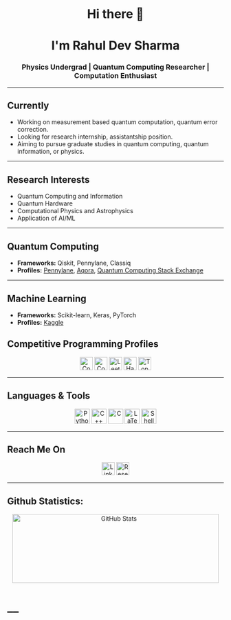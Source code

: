 <h1 align="center">Hi there 👋</h1>
<h1 align="center">I'm Rahul Dev Sharma</h1>
<h3 align="center">Physics Undergrad | Quantum Computing Researcher | Computation Enthusiast</h3>

---

<h2>Currently</h2>
<ul>
  <li> Working on measurement based quantum computation, quantum error correction.</li>
  <li> Looking for research internship, assistantship position.
  <li> Aiming to pursue graduate studies in quantum computing, quantum information, or physics.</li>
</ul>

---

<h2>Research Interests</h2>
<ul>
<li>Quantum Computing and Information</li>
<li>Quantum Hardware</li>
<li>Computational Physics and Astrophysics</li>
<li>Application of AI/ML</li>
</ul>

---

<h2>Quantum Computing</h2>
<ul>
  <li><strong>Frameworks:</strong> Qiskit, Pennylane, Classiq</li>
  <li><strong>Profiles:</strong> <a href="https://pennylane.ai/profile/sci94tune" target="_blank">Pennylane</a>, <a href="https://aqora.io/sci94tune" target="_blank">Aqora</a>, <a href="https://quantumcomputing.stackexchange.com/users/23219/rahul-dev-sharma" target="_blank">Quantum Computing Stack Exchange</a></li>
</ul>



---

<h2>Machine Learning</h2>
<ul>
 <li><strong>Frameworks:</strong> Scikit-learn, Keras, PyTorch</li>
 <li><strong>Profiles:</strong> <a href="https://kaggle.com/rahuldsharma" target="_blank">Kaggle</a></li>
</ul>

<h2>Competitive Programming Profiles</h2>
<p align="center">
  <a href="https://www.codechef.com/users/rahulsust" target="_blank"><img src="https://s3.amazonaws.com/codechef_shared/favicon.ico" alt="CodeChef" height="30" /></a>
  <a href="https://codeforces.com/profile/rahulsust" target="_blank"><img src="https://codeforces.org/s/18596/images/codeforces-sponsored-by-ton.png" alt="CodeForces" height="30" /></a>
  <a href="https://www.leetcode.com/sci94tune" target="_blank"><img src="https://assets.leetcode.com/static_assets/public/icons/favicon.ico" alt="LeetCode" height="30" /></a>
  <a href="https://www.hackerrank.com/rahulsust" target="_blank"><img src="https://hrcdn.net/community-frontend/assets/favicon-ddc852f75a.png" alt="HackerRank" height="30" /></a>
  <a href="https://www.topcoder.com/members/sci94tune" target="_blank"><img src="https://www.topcoder.com/assets/topcoder-logo.svg" alt="TopCoder" height="30" /></a>
</p>

---

<h2>Languages & Tools</h2>
<p align="center">
  <a href="#"><img alt="Python" height="35" src="https://img.shields.io/badge/-Python-3776AB?style=flat-square&logo=python&logoColor=white"></a>
  <a href="#"><img alt="C++" height="35" src="https://img.shields.io/badge/-C++-00599C?style=flat-square&logo=cplusplus&logoColor=white"></a>
  <a href="#"><img alt="C" height="35" src="https://img.shields.io/badge/-C-A8B9CC?style=flat-square&logo=c&logoColor=black"></a>
<!--   <a href="#"><img alt="Julia" height="35" src="https://img.shields.io/badge/-Julia-9558B2?style=flat-square&logo=julia&logoColor=white"></a>
  <a href="#"><img alt="Mathematica" height="35" src="https://img.shields.io/badge/-Mathematica-DD1100?style=flat-square&logo=wolfram&logoColor=white"></a> -->
  <a href="#"><img alt="LaTeX" height="35" src="https://img.shields.io/badge/-LaTeX-008080?style=flat-square&logo=latex&logoColor=white"></a>
  <a href="#"><img alt="Shell" height="35" src="https://img.shields.io/badge/-Shell-5391FE?style=flat-square&logo=powershell&logoColor=white"></a>
</p>

---

<h2>Reach Me On</h2>
<p align="center">
  <a href="https://linkedin.com/in/rahul-dev-sharma" target="_blank"><img src="https://www.linkedin.com/favicon.ico" alt="LinkedIn" height="30"></a>
<!--   <a href="https://quantumcomputing.stackexchange.com/users/23219/rahul-dev-sharma" target="_blank"><img src="https://cdn.sstatic.net/Sites/stackoverflow/img/favicon.ico" alt="Stack Overflow" height="30"></a> -->
  <a href="https://www.researchgate.net/profile/Rahul-Dev-Sharma" target="_blank"><img src="https://upload.wikimedia.org/wikipedia/commons/thumb/5/5e/ResearchGate_icon_SVG.svg/1024px-ResearchGate_icon_SVG.svg.png" alt="ResearchGate" height="30"></a>
<!--   <a href="path-to-your-cv.pdf" target="_blank">View CV/Resume</a> -->
</p>

---

<h2>Github Statistics:</h2>
<p align="center">
    <img height="160px" width="480" alt="GitHub Stats" src="https://github-readme-stats.vercel.app/api?username=rahulsust&include_all_commits=true&count_private=true&show_icons=true&hide=issues&icon_color=000000&hide_border=true&title_color=5391FE&line_height=21&text_color=000&bg_color=0,ea6161,ffc64d,fffc4d,52fa5a&theme=tokyonight">
</p>


<!--p align="center"><img height="159px" width="490" src="https://github-readme-stats.vercel.app/api/top-langs/?username=rahulsust&hide=html&hide_title=true&hide_border=true&layout=compact&langs_count=6&exclude_repo=comp426,Redventures-Movie-Quotes&text_color=000&icon_color=fff&bg_color=0,52fa5a,4dfcff,c64dff&theme=tokyonight" />
</p-->
<!-- <p align="center"><img height="175px" width="605" src="https://github-readme-streak-stats.herokuapp.com/?user=rahulsust&hide=html&layout=compact&bg_color=67ffff&icon_color=fff&theme=tokyonight"/></p>
<p align="center"><img height="380px" width="460px" src="https://github-readme-activity-graph.cyclic.app/graph?username=rahulsust&theme=high-contrast&custom_title=Rahul%20Dev%20Sharma's%20Comtributions%20Graph&hide_border=false">
</p>
 -->
<!--<a href="https://github.com/rahulsust/github-stats">

![](https://github.com/rahulsust/github-stats/blob/master/generated/overview.svg)
![](https://github.com/rahulsust/github-stats/blob/master/generated/languages.svg)

</a>
-->
<!-- <h3> Achievements: </h3>

[![IBM Quantum Challenge 2022](ibm-quantum-challenge-fall-2022-achievement-foundational.png)](https://www.credly.com/badges/38cfc761-751f-4123-9c41-9d60179c2c69/public_url)
 -->
<!--<p align="center"><img height="140px" src="https://activity-graph.herokuapp.com/graph?username=rahulsust&bg_color=nord&color=708090&line=24292e&point=24292e&area=true&hide_border=true"/-->

<!-- [![Ashutosh's github activity graph](https://github-readme-activity-graph.cyclic.app/graph?username=ashutosh00710&custom_title=This%20is%20a%20title&hide_border=true)](https://github.com/ashutosh00710/github-readme-activity-graph) 

<h3> Holopin Board:</h3>

[![@sci94tune's Holopin board](https://holopin.io/api/user/board?user=sci94tune)](https://holopin.io/@sci94tune)


<a href="https://github.com/rahulsust?tab=followers" target="_blank"><img alt="Updates" src="https://img.shields.io/badge/--000000?style=flat-square&logo=RSS&logoColor=white"></a>-->

<!-- <p align="center">
<a href="https://github.com/rahulsust" target="_blank"><img alt="rahulsust" src="https://shields-io-visitor-counter.herokuapp.com/badge?page=rahulsust"/><!--..https://badges.pufler.dev/visits/rahulsust/rahulsust?logo=GitHub&label=visits&color=success&logoColor=white&style=flat-square"/></a
    <a href="https://github.com/rahulsust" target="_blank"><img alt="profile hits" src="https://img.shields.io/jsdelivr/gh/hw/rahulsust/rahulsust?label=hits&style=flat-square"></a>
     <a href="https://github.com/rahulsust/rahulsust" target="_blank"><img alt="GitHub hits" src="https://img.shields.io/github/last-commit/rahulsust/rahulsust?label=profile%20updated&style=flat-square"></a>
</p>
 -->
 
<h1>__</h1>
<!--

- 🔭 I’m currently working on ...
- 🌱 I’m currently learning ...
- 👯 I’m looking to collaborate on ...
- 🤔 I’m looking for help with ...
- 💬 Ask me about ...
- 📫 How to reach me: ...
- 😄 Pronouns: ...
- ⚡ Fun fact: ...
-->
